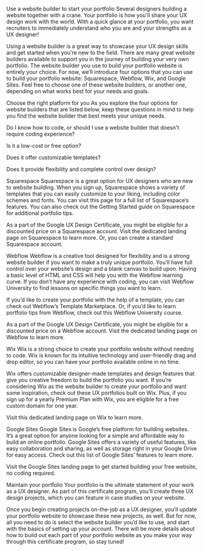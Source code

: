 Use a website builder to start your portfolio
Several designers building a website together with a crane.
Your portfolio is how you'll share your UX design work with the world. With a quick glance at your portfolio, you want recruiters to immediately understand who you are and your strengths as a UX designer! 

Using a website builder is a great way to showcase your UX design skills and get started when you're new to the field. There are many great website builders available to support you in the journey of building your very own portfolio. The website builder you use to build your portfolio website is entirely your choice. For now, we’ll introduce four options that you can use to build your portfolio website: Squarespace, Webflow, Wix, and Google Sites. Feel free to choose one of these website builders, or another one, depending on what works best for your needs and goals. 

Choose the right platform for you
As you explore the four options for website builders that are listed below, keep these questions in mind to help you find the website builder that best meets your unique needs. 

Do I know how to code, or should I use a website builder that doesn't require coding experience?

Is it a low-cost or free option?

Does it offer customizable templates?

Does it provide flexibility and complete control over design?

Squarespace
Squarespace is a great option for UX designers who are new to website building. When you sign up, Squarespace shows a variety of templates that you can easily customize to your liking, including color schemes and fonts. You can visit this page for a full list of Squarespace’s features. You can also check out the Getting Started guide on Squarespace for additional portfolio tips.

As a part of the Google UX Design Certificate, you might be eligible for a discounted price on a Squarespace account. Visit the dedicated landing page on Squarespace to learn more. Or, you can create a standard Squarespace account.

Webflow
Webflow is a creative tool designed for flexibility and is a strong website builder if you want to make a truly unique portfolio. You’ll have full control over your website’s design and a blank canvas to build upon. Having a basic level of HTML and CSS will help you with the Webflow learning curve. If you don’t have any experience with coding, you can visit Webflow University to find lessons on specific things you want to learn.

If you’d like to create your portfolio with the help of a template, you can check out Webflow’s Template Marketplace. Or, if you’d like to learn portfolio tips from Webflow, check out this Webflow University course.

As a part of the Google UX Design Certificate, you might be eligible for a discounted price on a Webflow account. Visit the dedicated landing page on Webflow to learn more.

Wix
Wix is a strong choice to create your portfolio website without needing to code. Wix is known for its intuitive technology and user-friendly drag and drop editor, so you can have your portfolio available online in no time. 

Wix offers customizable designer-made templates and design features that give you creative freedom to build the portfolio you want. If you’re considering Wix as the website builder to create your portfolio and want some inspiration, check out these UX portfolios built on Wix. Plus, if you sign up for a yearly Premium Plan with Wix, you are eligible for a free custom domain for one year. 

Visit this dedicated landing page on Wix to learn more. 

Google Sites
Google Sites is Google’s free platform for building websites. It’s a great option for anyone looking for a simple and affordable way to build an online portfolio. Google Sites offers a variety of useful features, like easy collaboration and sharing, as well as storage right in your Google Drive for easy access. Check out this list of Google Sites’ features to learn more. 

Visit the Google Sites landing page to get started building your free website, no coding required. 

Maintain your portfolio
Your portfolio is the ultimate statement of your work as a UX designer. As part of this certificate program, you’ll create three UX design projects, which you can feature in case studies on your website.

Once you begin creating projects on-the-job as a UX designer, you’ll update your portfolio website to showcase these new projects, as well. But for now, all you need to do is select the website builder you’d like to use, and start with the basics of setting up your account. There will be more details about how to build out each part of your portfolio website as you make your way through this certificate program, so stay tuned!

